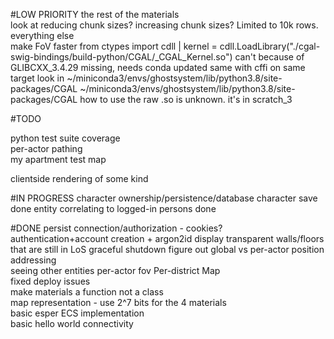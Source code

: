 #LOW PRIORITY
the rest of the materials  
look at reducing chunk sizes? increasing chunk sizes? Limited to 10k rows.
everything else  
make FoV faster
from ctypes import cdll | kernel = cdll.LoadLibrary("./cgal-swig-bindings/build-python/CGAL/_CGAL_Kernel.so")
    can't because of GLIBCXX_3.4.29 missing, needs conda updated 
    same with cffi on same target
    look in ~/miniconda3/envs/ghostsystem/lib/python3.8/site-packages/CGAL
    ~/miniconda3/envs/ghostsystem/lib/python3.8/site-packages/CGAL
    how to use the raw .so is unknown. it's in scratch_3

#TODO

python test suite coverage  
per-actor pathing  
my apartment test map

clientside rendering of some kind

#IN PROGRESS
character ownership/persistence/database
    character save done
    entity correlating to logged-in persons done


#DONE
persist connection/authorization - cookies?  
authentication+account creation + argon2id
display transparent walls/floors that are still in LoS
graceful shutdown
figure out global vs per-actor position addressing  
seeing other entities
per-actor fov
Per-district Map  
fixed deploy issues  
make materials a function not a class  
map representation - use 2^7 bits for the 4 materials  
basic esper ECS implementation   
basic hello world connectivity  